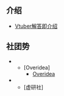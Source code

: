 
## 介绍

- [Vtuber解答即介绍](介绍/Vtuber解答即介绍.md)

## 社团势

* - [Overidea]
    - [Overidea](社团势/Overidea.md)

* - [虚研社]